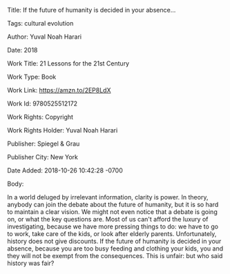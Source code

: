 Title:  If the future of humanity is decided in your absence...

Tags:   cultural evolution

Author: Yuval Noah Harari

Date:   2018

Work Title: 21 Lessons for the 21st Century

Work Type: Book

Work Link: https://amzn.to/2EP8LdX

Work Id: 9780525512172

Work Rights: Copyright

Work Rights Holder: Yuval Noah Harari

Publisher: Spiegel & Grau

Publisher City: New York

Date Added: 2018-10-26 10:42:28 -0700

Body: 

In a world deluged by irrelevant information, clarity is power. In theory, anybody can join the debate about the future of humanity, but it is so hard to maintain a clear vision. We might not even notice that a debate is going on, or what the key questions are. Most of us can't afford the luxury of investigating, because we have more pressing things to do: we have to go to work, take care of the kids, or look after elderly parents. Unfortunately, history does not give discounts. If the future of humanity is decided in your absence, because you are too busy feeding and clothing your kids, you and they will not be exempt from the consequences. This is unfair: but who said history was fair? 

